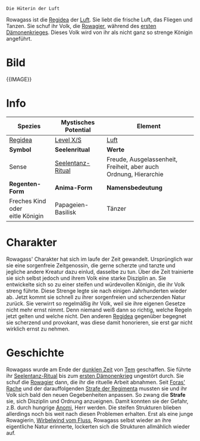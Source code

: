 	Die Hüterin der Luft

Rowagass ist die [Regidea](Die%20Regidea) der [Luft](Die%20Elemente). Sie liebt die frische Luft, das Fliegen und Tanzen. Sie schuf ihr Volk, die [Rowagier](Die%20Rowagier), während des [ersten Dämonenkrieges](Der%20Erste%20Dämonenkrieg). Dieses Volk wird von ihr als nicht ganz so strenge Königin angeführt.
# Bild
{{IMAGE}}
# Info
| Spezies                            | Mystisches Potential                                                   | Element                                                             |
| ---------------------------------- | ---------------------------------------------------------------------- | ------------------------------------------------------------------- |
| [Regidea](Die%20Regidea)           | [Level X/S](Mystisches%20Potential#Level%20X%20-%20Gottheiten%20Level) | [Luft](Die%20Elemente)                                              |
| **Symbol**                         | **Seelenritual**                                                       | **Werte**                                                           |
| Sense                              | [Seelentanz-Ritual](Die%20Rowagier#Rituale)                            | Freude, Ausgelassenheit, Freiheit, aber auch<br>Ordnung, Hierarchie |
| **Regenten-Form**                  | **Anima-Form**                                                         | **Namensbedeutung**                                                 |
| Freches Kind oder<br>eitle Königin | Papageien-Basilisk                                                     | Tänzer                                                              |
# Charakter
Rowagass' Charakter hat sich im laufe der Zeit gewandelt. Ursprünglich war sie eine sorgenfreie Zeitgenossin, die gerne scherzte und tanzte und jegliche andere Kreatur dazu einlud, dasselbe zu tun. Über die Zeit trainierte sie sich selbst jedoch und ihrem Volk eine starke Disziplin an. Sie entwickelte sich so zu einer steifen und würdevollen Königin, die ihr Volk streng führte.
Diese Strenge legte sie nach einigen Jahrhunderten wieder ab. Jetzt kommt sie schnell zu ihrer sorgenfreien und scherzenden Natur zurück. Sie verwirrt so regelmäßig ihr Volk, weil sie ihre eigenen Gesetze nicht mehr ernst nimmt. Denn niemand weiß dann so richtig, welche Regeln jetzt gelten und welche nicht.
Den anderen [Regidea](Die%20Regidea) gegenüber begegnet sie scherzend und provokant, was diese damit honorieren, sie erst gar nicht wirklich ernst zu nehmen.
# Geschichte
Rowagass wurde am Ende der [dunklen Zeit](Die%20Dunkle%20Zeit) von [Tem](Die%20Regimenta) geschaffen. Sie führte ihr [Seelentanz-Ritual](Die%20Rowagier#Rituale) bis zum [ersten Dämonenkrieg](Der%20Erste%20Dämonenkrieg) ungestört durch. Sie schuf die [Rowagier](Die%20Rowagier) dann, die ihr die rituelle Arbeit abnahmen.
Seit [Foras' Rache](Foras'%20Rache) und der darauffolgenden [Strafe der Regimenta](Die%20Strafe%20der%20Regimenta) mussten sie und ihr Volk sich bald den neuen Gegebenheiten anpassen.
So zwang die **Strafe** sie, sich Disziplin und Ordnung anzueignen. Damit konnten sie der Gefahr, z.B. durch hungrige [Anomi](Die%20Anomi), Herr werden. Die steifen Strukturen blieben allerdings noch bis weit nach diesen Problemen erhalten. Erst als eine junge Rowagierin, [Wirbelwind vom Fluss](Wirbelwind%20vom%20Fluss), Rowagass selbst wieder an ihre eigentliche Natur erinnerte, lockerten sich die Strukturen allmählich wieder auf.